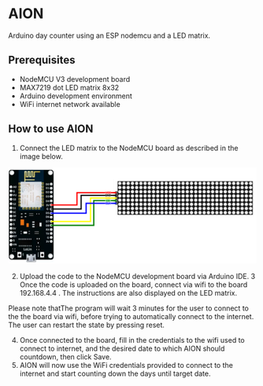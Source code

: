# AION
 Arduino day counter using an ESP nodemcu and a LED matrix.
 
 ## Prerequisites
 * NodeMCU V3 development board
 * MAX7219 dot LED matrix 8x32 
 * Arduino development environment
 * WiFi internet network available
 
 ## How to use AION

1. Connect the LED matrix to the NodeMCU board as described in the image below.


![Diagram showing how to connect the LED matrix to the NodeMCU development board](https://github.com/nighthawk017/AION/blob/main/resources/diagram.png)

2. Upload the code to the NodeMCU development board via Arduino IDE.
3 Once the code is uploaded on the board, connect via wifi to the board 192.168.4.4 . The instructions are also displayed on the LED matrix. 

Please note thatThe program will wait 3 minutes for the user to connect to the the board via wifi, before trying to automatically connect to the internet. The user can restart the state by pressing reset.

4. Once connected to the board, fill in the credentials to the wifi used to connect to internet, and the desired date to which AION should countdown, then click Save. 
5. AION will now use the WiFi credentials provided to connect to the internet and start counting down the days until target date.
